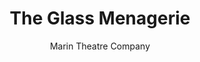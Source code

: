 ---
layout: album

type: Lighting Design
backto: /lighting

title: The Glass Menagerie
subtitle: Marin Theatre Company

meta: 
  Director: Jasson Minadakis
  Scenic Design: Kat Conley
  Costume Design: Jacqueline Firkins
  Sound Design: Chris Houston

images:
  - src: lighting/glass-menagerie/GME_011.jpg
  - src: lighting/glass-menagerie/GME_014.jpg
  - src: lighting/glass-menagerie/GME_063-796x1200.jpg
  - src: lighting/glass-menagerie/GME_082.jpg
  - src: lighting/glass-menagerie/GME_083.jpg
  - src: lighting/glass-menagerie/GME_109.jpg
  - src: lighting/glass-menagerie/GME_112.jpg
  - src: lighting/glass-menagerie/GME_120.jpg
  - src: lighting/glass-menagerie/GME_256.jpg
  - src: lighting/glass-menagerie/GME_368.jpg
  - src: lighting/glass-menagerie/GME_385.jpg
  - src: lighting/glass-menagerie/GME_430-1200x796.jpg
  - src: lighting/glass-menagerie/GME_558.jpg

---